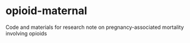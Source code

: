 # opioid-maternal
Code and materials for research note on pregnancy-associated mortality involving opioids
